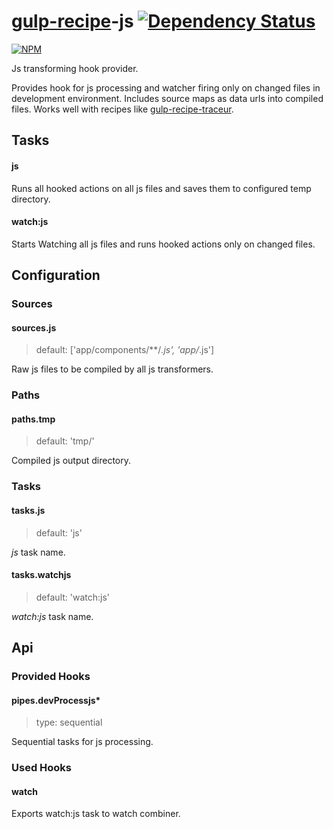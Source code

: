 # [gulp-recipe](https://github.com/PGS-dev/gulp-recipe-loader)-js [![Dependency Status][depstat-image]][depstat-url]
[![NPM][npm-image]][npm-url]

Js transforming hook provider.

Provides hook for js processing and watcher firing only on changed files in development environment.
Includes source maps as data urls into compiled files.
Works well with recipes like [gulp-recipe-traceur](https://github.com/PGS-dev/gulp-recipe-traceur).

## Tasks
#### js
Runs all hooked actions on all js files and saves them to configured temp directory.

#### watch:js
Starts Watching all js files and runs hooked actions only on changed files.

## Configuration
### Sources
#### sources.js
> default: ['app/components/**/*.js', 'app/*.js']

Raw js files to be compiled by all js transformers.

### Paths
#### paths.tmp
> default: 'tmp/'

Compiled js output directory.

### Tasks
#### tasks.js
> default: 'js'

_js_ task name.

#### tasks.watchjs
> default: 'watch:js'

_watch:js_ task name.

## Api
### Provided Hooks
#### pipes.devProcessjs*
> type: sequential

Sequential tasks for js processing.

### Used Hooks
#### watch

Exports watch:js task to watch combiner.

[npm-url]: https://npmjs.org/package/gulp-recipe-js
[npm-image]: https://nodei.co/npm/gulp-recipe-js.png?downloads=true

[depstat-url]: https://david-dm.org/PGS-dev/gulp-recipe-js
[depstat-image]: http://img.shields.io/david/PGS-dev/gulp-recipe-js.svg?style=flat